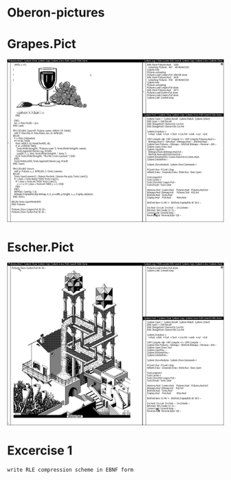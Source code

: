 # Oberon-pictures

# Grapes.Pict
![Grapes](Grapes.png?raw=true "Grapes.png")

# Escher.Pict
![Escher](Escher.png?raw=true "Escher.png")

# Excercise 1
    write RLE compression scheme in EBNF form
